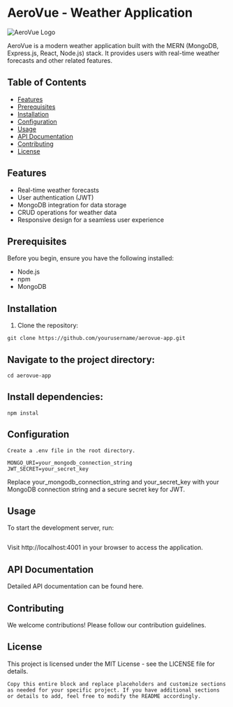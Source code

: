 # AeroVue - Weather Application

![AeroVue Logo](path/to/your/logo.png) <!-- Add a logo/image if available -->

AeroVue is a modern weather application built with the MERN (MongoDB, Express.js, React, Node.js) stack. It provides users with real-time weather forecasts and other related features.

## Table of Contents

- [Features](#features)
- [Prerequisites](#prerequisites)
- [Installation](#installation)
- [Configuration](#configuration)
- [Usage](#usage)
- [API Documentation](#api-documentation)
- [Contributing](#contributing)
- [License](#license)

## Features

- Real-time weather forecasts
- User authentication (JWT)
- MongoDB integration for data storage
- CRUD operations for weather data
- Responsive design for a seamless user experience

## Prerequisites

Before you begin, ensure you have the following installed:

- Node.js
- npm
- MongoDB

## Installation

1. Clone the repository:

  ``` git clone https://github.com/yourusername/aerovue-app.git ```

## Navigate to the project directory:
 ```cd aerovue-app```

 ## Install dependencies:
 ```npm instal```

 ## Configuration
 ``Create a .env file in the root directory.``
 ```PORT=4001
MONGO_URI=your_mongodb_connection_string
JWT_SECRET=your_secret_key
```
Replace your_mongodb_connection_string and your_secret_key with your MongoDB connection string and a secure secret key for JWT.

## Usage
To start the development server, run:
```npm run dev
```
Visit http://localhost:4001 in your browser to access the application.

## API Documentation
Detailed API documentation can be found here. <!-- Replace with the actual path -->

## Contributing
We welcome contributions! Please follow our contribution guidelines. <!-- Create CONTRIBUTING.md file with contribution guidelines -->

## License
This project is licensed under the MIT License - see the LICENSE file for details.
```
Copy this entire block and replace placeholders and customize sections as needed for your specific project. If you have additional sections or details to add, feel free to modify the README accordingly.
```
